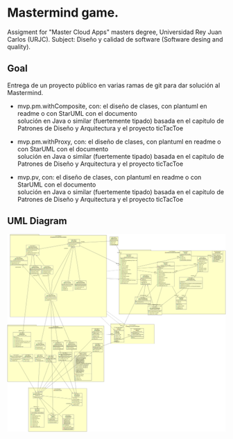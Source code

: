 # Mastermind game.

Assigment for "Master Cloud Apps" masters degree, Universidad Rey Juan Carlos (URJC).
Subject: Diseño y calidad de software (Software desing and quality).

## Goal
Entrega de un proyecto público en varias ramas de git para dar solución al Mastermind.

- mvp.pm.withComposite, con:
el diseño de clases, con plantuml en readme o con StarUML con el documento  
solución en Java o similar (fuertemente tipado) basada en el capitulo de Patrones de Diseño y Arquitectura y el proyecto ticTacToe

- mvp.pm.withProxy, con:
el diseño de clases, con plantuml en readme o con StarUML con el documento  
solución en Java o similar (fuertemente tipado) basada en el capitulo de Patrones de Diseño y Arquitectura y el proyecto ticTacToe

- mvp.pv, con:
el diseño de clases, con plantuml en readme o con StarUML con el documento  
solución en Java o similar (fuertemente tipado) basada en el capitulo de Patrones de Diseño y Arquitectura y el proyecto ticTacToe

## UML Diagram
![Diagram](https://raw.githubusercontent.com/javiergarciagonzalez/mastercloudapps-mastermind/mvp.pv/Diagramas/Mastermind-mvp.pv.jpg)
